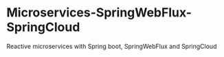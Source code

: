 # Microservices-SpringWebFlux-SpringCloud
Reactive microservices with Spring boot, SpringWebFlux and SpringCloud
